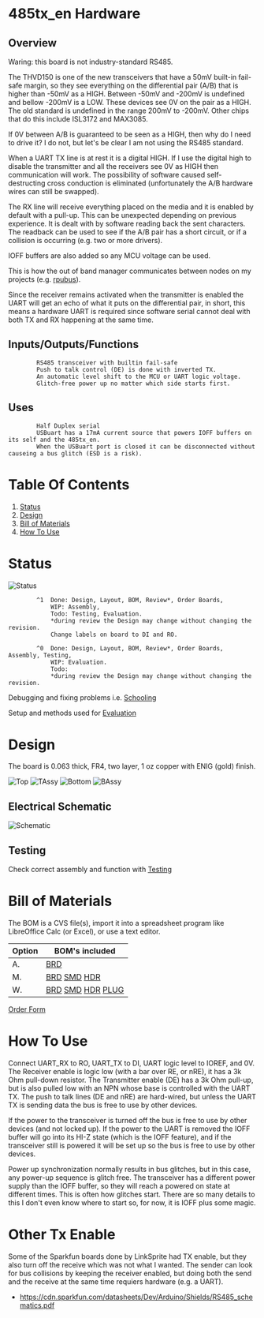 # 485tx_en Hardware

## Overview

Waring: this board is not industry-standard RS485.

The THVD150 is one of the new transceivers that have a 50mV built-in fail-safe margin, so they see everything on the differential pair (A/B) that is higher than -50mV as a HIGH. Between -50mV and -200mV is undefined and bellow -200mV is a LOW. These devices see 0V on the pair as a HIGH. The old standard is undefined in the range 200mV to -200mV. Other chips that do this include ISL3172 and MAX3085.

If 0V between A/B is guaranteed to be seen as a HIGH, then why do I need to drive it? I do not, but let's be clear I am not using the RS485 standard.

When a UART TX line is at rest it is a digital HIGH. If I use the digital high to disable the transmitter and all the receivers see 0V as HIGH then communication will work. The possibility of software caused self-destructing cross conduction is eliminated (unfortunately the A/B hardware wires can still be swapped).

The RX line will receive everything placed on the media and it is enabled by default with a pull-up. This can be unexpected depending on previous experience. It is dealt with by software reading back the sent characters. The readback can be used to see if the A/B pair has a short circuit, or if a collision is occurring (e.g. two or more drivers).  

IOFF buffers are also added so any MCU voltage can be used.

This is how the out of band manager communicates between nodes on my projects (e.g. [rpubus]).

[rpubus]: https://rpubus.org/

Since the receiver remains activated when the transmitter is enabled the UART will get an echo of what it puts on the differential pair, in short, this means a hardware UART is required since software serial cannot deal with both TX and RX happening at the same time.


## Inputs/Outputs/Functions

```
        RS485 transceiver with builtin fail-safe 
        Push to talk control (DE) is done with inverted TX.
        An automatic level shift to the MCU or UART logic voltage.
        Glitch-free power up no matter which side starts first.
```


## Uses

```
        Half Duplex serial
        USBuart has a 17mA current source that powers IOFF buffers on its self and the 485tx_en.
        When the USBuart port is closed it can be disconnected without causeing a bus glitch (ESD is a risk).
```


# Table Of Contents

1. [Status](#status)
2. [Design](#design)
3. [Bill of Materials](#bill-of-materials)
4. [How To Use](#how-to-use)


# Status

![Status](./status_icon.png "Status")

```
        ^1  Done: Design, Layout, BOM, Review*, Order Boards,
            WIP: Assembly,
            Todo: Testing, Evaluation.
            *during review the Design may change without changing the revision.
            Change labels on board to DI and RO.

        ^0  Done: Design, Layout, BOM, Review*, Order Boards, Assembly, Testing,
            WIP: Evaluation.
            Todo: 
            *during review the Design may change without changing the revision. 
```

Debugging and fixing problems i.e. [Schooling](./Schooling/)

Setup and methods used for [Evaluation](./Evaluation/)


# Design

The board is 0.063 thick, FR4, two layer, 1 oz copper with ENIG (gold) finish.

![Top](./Documents/18250,Top.png "Top")
![TAssy](./Documents/18250,TAssy.jpg "Top Assy")
![Bottom](./Documents/18250,Bottom.png "Bottom")
![BAssy](./Documents/18250,BAssy.jpg "Bottom Assy")


## Electrical Schematic

![Schematic](./Documents/18250,Schematic.png "Schematic")

## Testing

Check correct assembly and function with [Testing](./Testing/)


# Bill of Materials

The BOM is a CVS file(s), import it into a spreadsheet program like LibreOffice Calc (or Excel), or use a text editor.

Option | BOM's included
----- | ----- 
A. | [BRD] 
M. | [BRD] [SMD] [HDR] 
W. | [BRD] [SMD] [HDR] [PLUG]

[BRD]: ./Design/18250BRD,BOM.csv
[SMD]: ./Design/18250SMD,BOM.csv
[HDR]: ./Design/18250HDR,BOM.csv
[PLUG]: ./Design/18250PLUG,BOM.csv

[Order Form](https://rpubus.org/Order_Form.html)


# How To Use

Connect UART_RX to RO, UART_TX to DI, UART logic level to IOREF, and 0V. The Receiver enable is logic low (with a bar over RE, or nRE), it has a 3k Ohm pull-down resistor. The Transmitter enable (DE) has a 3k Ohm pull-up, but is also pulled low with an NPN whose base is controlled with the UART TX. The push to talk lines (DE and nRE) are hard-wired, but unless the UART TX is sending data the bus is free to use by other devices. 

If the power to the transceiver is turned off the bus is free to use by other devices (and not locked up). If the power to the UART is removed the IOFF buffer will go into its HI-Z state (which is the IOFF feature), and if the transceiver still is powered it will be set up so the bus is free to use by other devices.

Power up synchronization normally results in bus glitches, but in this case, any power-up sequence is glitch free. The transceiver has a different power supply than the IOFF buffer, so they will reach a powered on state at different times. This is often how glitches start. There are so many details to this I don't even know where to start so, for now, it is IOFF plus some magic.


# Other Tx Enable

Some of the Sparkfun boards done by LinkSprite had TX enable, but they also turn off the receive which was not what I wanted. The sender can look for bus collisions by keeping the receiver enabled, but doing both the send and the receive at the same time requiers hardware (e.g. a UART).

* https://cdn.sparkfun.com/datasheets/Dev/Arduino/Shields/RS485_schematics.pdf



